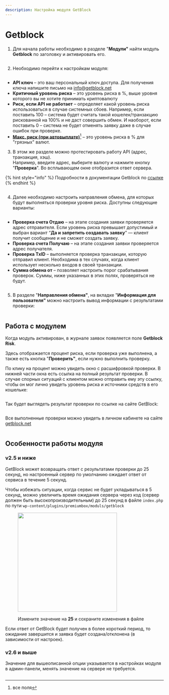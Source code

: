 ```yaml
---
description: Настройка модуля GetBlock
---
```


# Getblock

1. Для начала работы необходимо в разделе "**Модули"** найти модуль **Getblock** по заголовку  и активировать его.

<figure><img src="../../../.gitbook/assets/Screenshot_1.png" alt=""><figcaption></figcaption></figure>

2. Необходимо перейти к настройкам модуля:

<figure><img src="../../../.gitbook/assets/image (862).png" alt=""><figcaption></figcaption></figure>

* **API ключ** – это ваш персональный ключ доступа. Для получения ключа напишите письмо на [info@getblock.net](mailto:info@getblock.net)
* **Критичный уровень риска** – это уровень риска в %, выше уровня которого вы не хотите принимать криптовалюту
* **Риск, если API не работает** – определяет какой уровень риска использоваться в случае системных сбоев. Например, если поставить 100 – система будет считать такой кошелек/транзакцию рискованной на 100% и не даст совершить обмен. И наоборот, если поставить 0 – система не будет отменять заявку даже в случае ошибок при проверке.
* [**Макс. риск (при автовыплате)**](#user-content-fn-1)[^1] – это уровень риска в % для "грязных" валют.

3. В этом же разделе можно протестировать работу API (адрес, транзакция, хэш).\
   Например, введите адрес, выберите валюту и нажмите кнопку "**Проверка**". Во всплывающем окне отобразится ответ сервера.

{% hint style="info" %}
Подробности в документации Getblock по [ссылке](https://getblock.net/api/documentation)
{% endhint %}

<figure><img src="../../../.gitbook/assets/image (1175).png" alt=""><figcaption></figcaption></figure>

4. Далее необходимо настроить направления обмена, для которых будут выполняться проверки уровня риска. Доступны следующие варианты:

<figure><img src="../../../.gitbook/assets/Screenshot_4.png" alt=""><figcaption></figcaption></figure>

* **Проверка счета Отдаю** – на этапе создания заявки проверяется адрес отправителя. Если уровень риска превышает допустимый и выбран вариант “**Да и запретить создавать заявку**” — клиент получит сообщение и не сможет создать заявку.
* **Проверка счета Получаю** – на этапе создания заявки проверяется адрес получателя.&#x20;
* **Проверка TxID** – выполняется проверка транзакции, которую отправил клиент. Необходима в тех случаях, когда клиент использует несколько входов в своей транзакции.&#x20;
* **Сумма обмена от** – позволяет настроить порог срабатывания проверок. Суммы, ниже указанных в этих полях, проверяться не будут.

<figure><img src="../../../.gitbook/assets/Screenshot_5 (1).png" alt=""><figcaption></figcaption></figure>

5. В разделе "**Направления обмена"**, на вкладке "**Информация для пользователя"** можно настроить вывод информации с результатами проверки:

<figure><img src="../../../.gitbook/assets/Screenshot_6 (2).png" alt=""><figcaption></figcaption></figure>

## Работа с модулем

Когда модуль активирован, в журнале заявок появляется поле **Getblock Risk**.&#x20;

Здесь отображается процент риска, если проверка уже выполнена, а также есть кнопка "**Проверить"**, если нужно выполнить проверку.

По клику на процент можно увидеть окно с расшифровкой проверки. В нижней части окна есть ссылка на полный результат проверки. В случае спорных ситуаций с клиентом можно отправить ему эту ссылку, чтобы он мог лично увидеть уровень риска и источники средств в его кошельке:

<figure><img src="../../../.gitbook/assets/Screenshot_7 (2).png" alt=""><figcaption></figcaption></figure>

Так будет выглядеть результат проверки по ссылке на сайте GetBlock:

<figure><img src="../../../.gitbook/assets/Screenshot_8 (1).png" alt=""><figcaption></figcaption></figure>

Все выполненные проверки можно увидеть в личном кабинете на сайте [getblock.net](https://getblock.net/)

<figure><img src="../../../.gitbook/assets/Screenshot_9.png" alt=""><figcaption></figcaption></figure>

## Особенности работы модуля

### v2.5 и ниже

GetBlock может возвращать ответ с результатами проверки до 25 секунд, но настроенный сервер по умолчанию ожидает ответ от сервиса в течение 5 секунд.

Чтобы избежать ситуации, когда сервис не будет укладываться в 5 секунд, можно увеличить время ожидания сервера через код (сервер должен быть высокопроизводительным) до 25 секунд в файле `index.php` по пути `wp-content/plugins/premiumbox/moduls/getblock`

<figure><img src="../../../.gitbook/assets/image (780).png" alt="" width="315"><figcaption><p>Измените значение на <strong>25</strong> и сохраните изменения в файле</p></figcaption></figure>

Если ответ от GetBlock будет получен в более короткий период, то ожидание завершится и заявка будет создана/отклонена (в зависимости от настроек).

### v2.6 и выше

Значение для вышеописанной опции указывается в настройках модуля в админ-панели, менять значение на сервере не требуется.

<figure><img src="../../../.gitbook/assets/image (291).png" alt=""><figcaption></figcaption></figure>

[^1]: все поля
